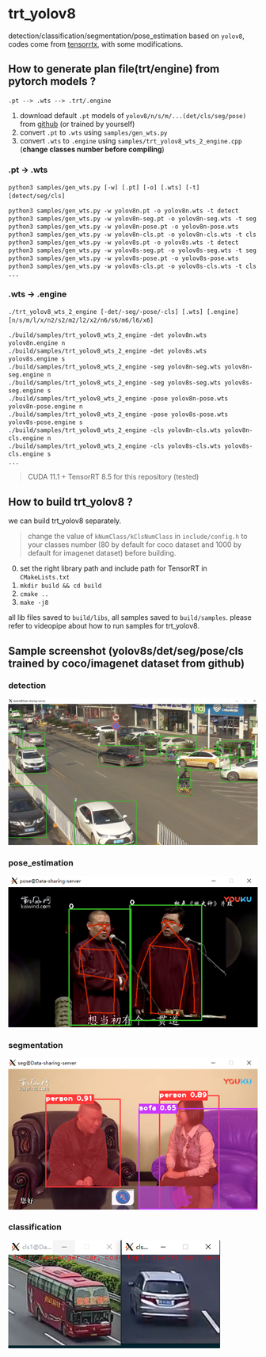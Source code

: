 # trt_yolov8 #

detection/classification/segmentation/pose_estimation based on `yolov8`, codes come from [tensorrtx](https://github.com/wang-xinyu/tensorrtx/tree/master/yolov8), with some modifications.


## How to generate plan file(trt/engine) from pytorch models ?
```
.pt --> .wts --> .trt/.engine
```

1. download default `.pt` models of `yolov8/n/s/m/...(det/cls/seg/pose)` from [github](https://github.com/ultralytics/assets/releases) (or trained by yourself)
2. convert `.pt` to `.wts` using `samples/gen_wts.py`
3. convert `.wts` to `.engine` using `samples/trt_yolov8_wts_2_engine.cpp` (**change classes number before compiling**)

### .pt -> .wts ###
`python3 samples/gen_wts.py [-w] [.pt] [-o] [.wts] [-t] [detect/seg/cls]`
```
python3 samples/gen_wts.py -w yolov8n.pt -o yolov8n.wts -t detect
python3 samples/gen_wts.py -w yolov8n-seg.pt -o yolov8n-seg.wts -t seg
python3 samples/gen_wts.py -w yolov8n-pose.pt -o yolov8n-pose.wts
python3 samples/gen_wts.py -w yolov8n-cls.pt -o yolov8n-cls.wts -t cls
python3 samples/gen_wts.py -w yolov8s.pt -o yolov8s.wts -t detect
python3 samples/gen_wts.py -w yolov8s-seg.pt -o yolov8s-seg.wts -t seg
python3 samples/gen_wts.py -w yolov8s-pose.pt -o yolov8s-pose.wts
python3 samples/gen_wts.py -w yolov8s-cls.pt -o yolov8s-cls.wts -t cls
...
```

### .wts -> .engine ###

`./trt_yolov8_wts_2_engine [-det/-seg/-pose/-cls] [.wts] [.engine] [n/s/m/l/x/n2/s2/m2/l2/x2/n6/s6/m6/l6/x6]`
```
./build/samples/trt_yolov8_wts_2_engine -det yolov8n.wts yolov8n.engine n
./build/samples/trt_yolov8_wts_2_engine -det yolov8s.wts yolov8s.engine s
./build/samples/trt_yolov8_wts_2_engine -seg yolov8n-seg.wts yolov8n-seg.engine n
./build/samples/trt_yolov8_wts_2_engine -seg yolov8s-seg.wts yolov8s-seg.engine s
./build/samples/trt_yolov8_wts_2_engine -pose yolov8n-pose.wts yolov8n-pose.engine n
./build/samples/trt_yolov8_wts_2_engine -pose yolov8s-pose.wts yolov8s-pose.engine s
./build/samples/trt_yolov8_wts_2_engine -cls yolov8n-cls.wts yolov8n-cls.engine n
./build/samples/trt_yolov8_wts_2_engine -cls yolov8s-cls.wts yolov8s-cls.engine s
...
```

> CUDA 11.1 + TensorRT 8.5 for this repository (tested)

## How to build trt_yolov8 ?
we can build trt_yolov8 separately.
> change the value of `kNumClass/kClsNumClass` in `include/config.h` to your classes number (80 by default for coco dataset and 1000 by default for imagenet dataset) before building.
0. set the right library path and include path for TensorRT in `CMakeLists.txt`
1. `mkdir build && cd build`
2. `cmake ..`
3. `make -j8`

all lib files saved to `build/libs`, all samples saved to `build/samples`. please refer to videopipe about how to run samples for trt_yolov8.

## Sample screenshot (yolov8s/det/seg/pose/cls trained by coco/imagenet dataset from github) ##

### detection ###
![](../../doc/3rdparty/9.png)

### pose_estimation ###
![](../../doc/3rdparty/10.png)

### segmentation ###
![](../../doc/3rdparty/11.png)

### classification ###
![](../../doc/3rdparty/12.png)